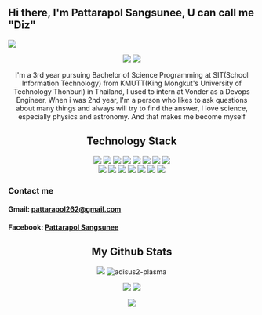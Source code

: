  ## Hi there, I'm Pattarapol Sangsunee, U can call me "Diz"
 <img src="https://img.shields.io/github/followers/adisus2-plasma?style=social"/>

<p align="center">
 
 <img src="https://badges.pufler.dev/repos/adisus2-plasma"/> 

 <img src="https://badges.pufler.dev/years/adisus2-plasma"/>

</p>

<p align="center">I'm a 3rd year pursuing Bachelor of Science Programming at SIT(School Information Technology) from KMUTT(King Mongkut's University of Technology Thonburi) in Thailand, I used to intern at Vonder as a Devops Engineer, When i was 2nd year, I'm a person who likes to ask questions about many things and always will try to find the answer, I love science, especially physics and astronomy. And that makes me become myself</p>

<h2 align="center"> Technology Stack </h2>

<p align="center">
<img src="https://img.shields.io/badge/Docker-00599C?style=flat-square&logo=Docker&logoColor=white"/>
<img src="https://img.shields.io/badge/-MongoDB-1f6930?style=flat-square&logo=mongodb"/>
<img src="https://img.shields.io/badge/-Mysql-white?style=flat-square&logo=mysql"/>
<img src="https://img.shields.io/badge/-Kubernetes-00b1d8?style=flat-square&logo=Kubernetes"/>
<img src="https://img.shields.io/badge/-java-E34A86?style=flat-square&logo=java"/>
<img src="https://img.shields.io/badge/-HTML5-E34F26?style=flat-square&logo=html5&logoColor=white"/>
<img src="https://img.shields.io/badge/-CSS3-1572B6?style=flat-square&logo=css3"/>
<img src="https://img.shields.io/badge/-Vuejs-009521?style=flat-square&logo=Vue.js"/><br>
<img src="https://img.shields.io/badge/-GitLab-black?style=flat-square&logo=gitlab"/>
<img src="https://img.shields.io/badge/-Circleci-black?style=flat-square&logo=Circleci"/>
<img src="https://img.shields.io/badge/-Github Action-black?style=flat-square&logo=git"/>
<img src="https://img.shields.io/badge/-Git-black?style=flat-square&logo=git"/>
<img src="https://img.shields.io/badge/-JavaScript-black?style=flat-square&logo=javascript"/>
<img src="https://img.shields.io/badge/-Springboot-black?style=flat-square&logo=Springboot"/>
<img src="https://img.shields.io/badge/-Grafana-black?style=flat-square&logo=grafana"/>
</p>

 ### Contact me
 #### Gmail: pattarapol262@gmail.com
 #### Facebook: [Pattarapol Sangsunee](https://www.facebook.com/dit.forward/)

<h2 align="center">
  My Github Stats
</h2>

<p align = "center">
    <img  src = "https://github-readme-stats.vercel.app/api?username=adisus2-plasma&show_icons=true&theme=tokyonight&line_height=27">
    <img  src="https://github-readme-stats.vercel.app/api/top-langs?username=adisus2-plasma&show_icons=true&locale=en&layout=compact&theme=tokyonight" alt="adisus2-plasma"></p>

<p align = "center">
    <img src = "https://github-readme-stats.vercel.app/api/top-langs/?username=adisus2-plasma&hide=html,css,java,shaderlab,kotlin,hlsl&theme=tokyonight">
    <img  src="https://github-readme-streak-stats.herokuapp.com/?user=adisus2-plasma&show_icons=true&locale=en&layout=compact&theme=tokyonight&line_height=0" />
</p>

<p align = "center">
 <img src="https://activity-graph.herokuapp.com/graph?username=adisus2-plasma&theme=redical">
</p> 



